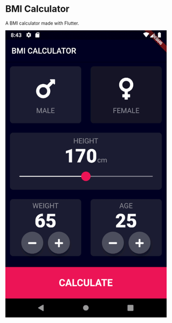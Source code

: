 # BMI Calculator

A BMI calculator made with Flutter.

![BMI Calculator app gif](bmi-calculator.gif)
